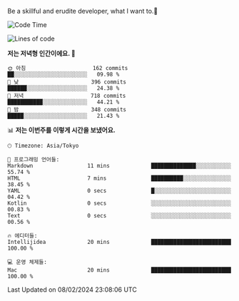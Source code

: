 Be a skillful and erudite developer, what I want to.👶

<!--START_SECTION:waka-->
![Code Time](http://img.shields.io/badge/Code%20Time-429%20hrs%2058%20mins-blue)

![Lines of code](https://img.shields.io/badge/%EC%A0%80%EB%8A%94%20%EC%97%AC%ED%83%9C%EA%B9%8C%EC%A7%80%20-756.5%20thousand%20%EC%A4%84%EC%9D%98%20%EC%BD%94%EB%93%9C%EB%A5%BC%20%EC%9E%91%EC%84%B1%ED%96%88%EC%96%B4%EC%9A%94.-blue)

**저는 저녁형 인간이에요. 🦉** 

```text
🌞 아침                     162 commits         ██░░░░░░░░░░░░░░░░░░░░░░░   09.98 % 
🌆 낮　                     396 commits         ██████░░░░░░░░░░░░░░░░░░░   24.38 % 
🌃 저녁                     718 commits         ███████████░░░░░░░░░░░░░░   44.21 % 
🌙 밤　                     348 commits         █████░░░░░░░░░░░░░░░░░░░░   21.43 % 
```


📊 **저는 이번주를 이렇게 시간을 보냈어요.** 

```text
🕑︎ Timezone: Asia/Tokyo

💬 프로그래밍 언어들: 
Markdown                 11 mins             ██████████████░░░░░░░░░░░   55.74 % 
HTML                     7 mins              ██████████░░░░░░░░░░░░░░░   38.45 % 
YAML                     0 secs              █░░░░░░░░░░░░░░░░░░░░░░░░   04.42 % 
Kotlin                   0 secs              ░░░░░░░░░░░░░░░░░░░░░░░░░   00.83 % 
Text                     0 secs              ░░░░░░░░░░░░░░░░░░░░░░░░░   00.56 % 

🔥 에디터들: 
Intellijidea             20 mins             █████████████████████████   100.00 % 

💻 운영 체제들: 
Mac                      20 mins             █████████████████████████   100.00 % 
```


 Last Updated on 08/02/2024 23:08:06 UTC
<!--END_SECTION:waka-->
